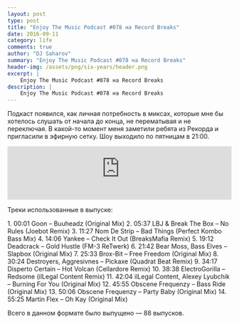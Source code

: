 ```yaml
---
layout: post
type: post
title: "Enjoy The Music Podcast #078 на Record Breaks"
date: 2016-09-11
category: life
comments: true
author: "DJ Saharov"
summary: "Enjoy The Music Podcast #078 на Record Breaks"
header-img: /assets/png/six-years/header.png
excerpt: |
    Enjoy The Music Podcast #078 на Record Breaks
description: |
    Enjoy The Music Podcast #078 на Record Breaks
---
```


<p>
<span class="firstcharacter">П</span>одкаст появился, как личная потребность в миксах, которые мне бы хотелось слушать от начала до конца, не перематывая и не переключая. В какой-то момент меня заметили ребята из Рекорда и пригласили в эфирную сетку. Шоу выходило по пятницам в 21:00.
</p>

<iframe width="100%" height="120" src="https://player-widget.mixcloud.com/widget/iframe/?hide_cover=1&feed=%2Fdjsaharovofficial%2Fenjoy-the-music-podcast-078%2F" frameborder="0" allow="encrypted-media; fullscreen; autoplay; idle-detection; speaker-selection; web-share;" ></iframe>

<p>Треки использованные в выпуске:</p>
1. 00:01 Goon – Buuheadz (Original Mix)
2. 05:37 LBJ & Break The Box – No Rules (Joebot Remix)
3. 11:27 Nom De Strip – Bad Things (Perfect Kombo Bass Mix)
4. 14:06 Yankee – Check It Out (BreaksMafia Remix)
5. 19:12 Deadcrack – Gold Hustle (FM-3 ReTwerk)
6. 21:42 Bear Moss, Bass Elves – Slapbox (Original Mix)
7. 25:33 Brox-Bit – Free Freedom (Original Mix)
8. 30:24 Destroyers, Aggresivnes – Pickaxe (Quadrat Beat Remix)
9. 34:17 Disperto Certain – Hot Volcan (Cellardore Remix)
10. 38:38 ElectroGorilla – Redsome (ilLegal Content Remix)
11. 42:04 ilLegal Content, Alexey Lyubchik – Burning For You (Original Mix)
12. 45:55 Obscene Frequenzy – Bass Ride (Original Mix)
13. 50:06 Obscene Frequenzy – Party Baby (Original Mix)
14. 55:25 Martin Flex – Oh Kay (Original Mix)

<p>Всего в данном формате было выпущено &mdash; 88 выпусков.</p>